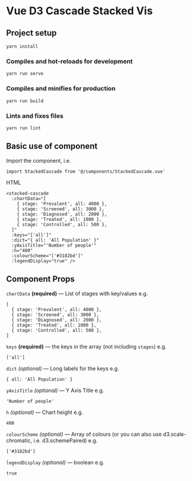 # Vue D3 Cascade Stacked Vis

## Project setup
```
yarn install
```

### Compiles and hot-reloads for development
```
yarn run serve
```

### Compiles and minifies for production
```
yarn run build
```

### Lints and fixes files
```
yarn run lint
```

## Basic use of component
Import the component, i.e.
```
import StackedCascade from '@/components/StackedCascade.vue'
```

HTML
```
<stacked-cascade
  :chartData="[
    { stage: 'Prevalent', all: 4000 },
    { stage: 'Screened', all: 3000 },
    { stage: 'Diagnosed', all: 2000 },
    { stage: 'Treated', all: 1000 },
    { stage: 'Controlled', all: 500 },
  ]"
  :keys="['all']"
  :dict="{ all: 'All Population' }"
  :yAxisTitle="'Number of people'"
  :h="400"
  :colourScheme="['#3182bd']"
  :legendDisplay="true" />
```

## Component Props

`chartData` **(required)** — List of stages with key/values
e.g.
```
[
  { stage: 'Prevalent', all: 4000 },
  { stage: 'Screened', all: 3000 },
  { stage: 'Diagnosed', all: 2000 },
  { stage: 'Treated', all: 1000 },
  { stage: 'Controlled', all: 500 },
]
```

`keys` **(required)** — the keys in the array (not including `stages`)
e.g.
```
['all']
```


`dict` _(optional)_ — Long labels for the keys
e.g.
```
{ all: 'All Population' }
```

`yAxisTitle` _(optional)_ — Y Axis Title
e.g.
```
'Number of people'
```

`h` _(optional)_ — Chart height
e.g.
```
400
```

`colourScheme` _(optional)_ — Array of colours (or you can also use d3.scale-chromatic, i.e. d3.schemePaired)
e.g.
```
['#3182bd']
```

`legendDisplay` _(optional)_ — boolean
e.g.
```
true
```
